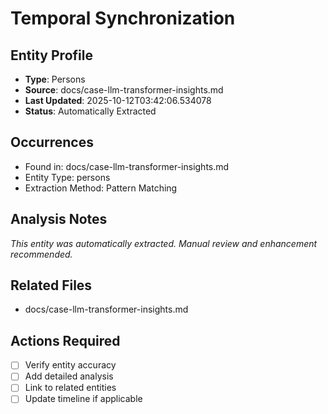 # Temporal Synchronization

## Entity Profile
- **Type**: Persons
- **Source**: docs/case-llm-transformer-insights.md
- **Last Updated**: 2025-10-12T03:42:06.534078
- **Status**: Automatically Extracted

## Occurrences
- Found in: docs/case-llm-transformer-insights.md
- Entity Type: persons
- Extraction Method: Pattern Matching

## Analysis Notes
*This entity was automatically extracted. Manual review and enhancement recommended.*

## Related Files
- docs/case-llm-transformer-insights.md

## Actions Required
- [ ] Verify entity accuracy
- [ ] Add detailed analysis
- [ ] Link to related entities
- [ ] Update timeline if applicable
